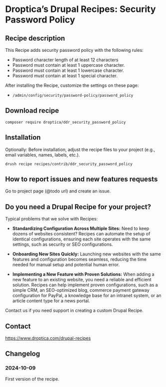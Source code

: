 # Droptica’s Drupal Recipes: Security Password Policy

## Recipe description

This Recipe adds security password policy with the following rules:
- Password character length of at least 12 characters
- Password must contain at least 1 uppercase character.
- Password must contain at least 1 lowercase character.
- Password must contain at least 1 special character.

After installing the Recipe, customize the settings on these page:
- `/admin/config/security/password-policy/password_policy`

## Download recipe

```shell
composer require droptica/ddr_security_password_policy
```

## Installation

Optionally: Before installation, adjust the recipe files to your project (e.g., email variables, names, labels, etc.).

```shell
drush recipe recipes/contrib/ddr_security_password_policy
```

## How to report issues and new features requests

Go to project page (@todo url) and create an issue.

## Do you need a Drupal Recipe for your project?

Typical problems that we solve with Recipes:

* **Standardizing Configuration Across Multiple Sites:**
  Need to keep dozens of websites consistent? Recipes can automate the setup of identical configurations, ensuring each site operates with the same settings, such as security or SEO configurations.

* **Onboarding New Sites Quickly:**
  Launching new websites with the same features and configuration becomes seamless, reducing the time needed for manual setup and potential human error.

* **Implementing a New Feature with Proven Solutions:**
  When adding a new feature to an existing website, you need a reliable and efficient solution. Recipes can help implement proven configurations, such as a simple CRM, an SEO-optimized blog, commerce payment gateway configuration for PayPal, a knowledge base for an intranet system, or an article content type for a news portal.

Contact us if you need support in creating a custom Drupal Recipe.

## Contact

https://www.droptica.com/drupal-recipes


## Changelog

### 2024-10-09
First version of the recipe.
